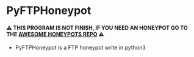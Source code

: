 # PyFTPHoneypot
#### ⚠️ THIS PROGRAM IS NOT FINISH, IF YOU NEED AN HONEYPOT GO TO THE [**AWESOME HONEYPOTS REPO**](https://github.com/paralax/awesome-honeypots?tab=readme-ov-file) ⚠️

- PyFTPHoneypot is a FTP honeypot write in python3